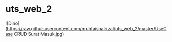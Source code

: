 # uts_web_2

![Dino](https://raw.githubusercontent.com/muhfaishalrizal/uts_web_2/master/UseCase CRUD Surat Masuk.jpg)
